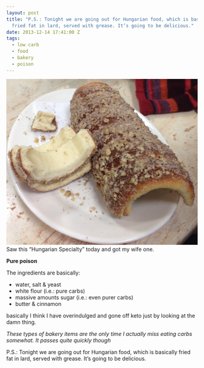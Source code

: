 ```yaml
---
layout: post
title: "P.S.: Tonight we are going out for Hungarian food, which is basically
  fried fat in lard, served with grease. It’s going to be delicious."
date: 2013-12-14 17:41:00 Z
tags:
  - low carb
  - food
  - bakery
  - poison
---
```

![](/media/2013/12/69989869211.jpg)
Saw this “Hungarian Specialty” today and got my wife one.

**Pure poison**

The ingredients are basically:

*   water, salt & yeast
*   white flour (i.e.: pure carbs)
*   massive amounts sugar (i.e.: even purer carbs)
*   butter & cinnamon

basically I think I have overindulged and gone off keto just by looking at the damn thing.

_These types of bakery items are the only time I actually miss eating carbs somewhat. It passes quite quickly though_

P.S.: Tonight we are going out for Hungarian food, which is basically fried fat in lard, served with grease. It’s going to be delicious.

